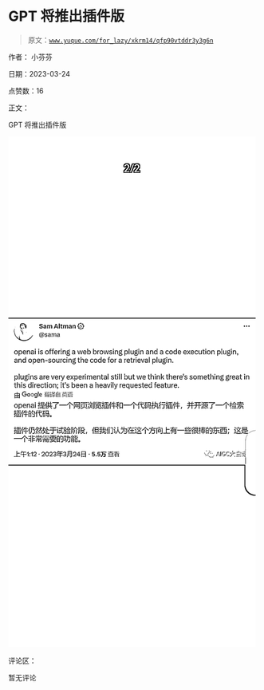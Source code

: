 # GPT 将推出插件版

> 原文：[`www.yuque.com/for_lazy/xkrm14/qfp90vtddr3y3g6n`](https://www.yuque.com/for_lazy/xkrm14/qfp90vtddr3y3g6n)

作者： 小芬芬

日期：2023-03-24

点赞数：16

正文：

GPT 将推出插件版

![](img/350a2940514bf086231ccba800aec197.png)  

评论区：

暂无评论



